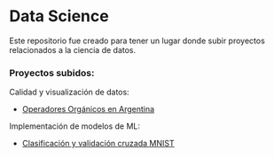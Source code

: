# Data Science

Este repositorio fue creado para tener un lugar donde subir proyectos relacionados a la ciencia de datos.

### Proyectos subidos:

Calidad y visualización de datos:
- [Operadores Orgánicos en Argentina](proyectos/operadores_organicos_arg)

Implementación de modelos de ML:
- [Clasificación y validación cruzada MNIST](proyectos/mnist)
